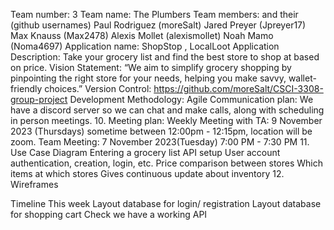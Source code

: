 Team number: 3
Team name: The Plumbers
Team members: 	and their (github usernames)
Paul Rodriguez 	(moreSalt)
Jared Preyer  	(Jpreyer17)
Max Knauss 		(Max2478)
Alexis Mollet 	(alexismollet)
Noah Mamo 		(Noma4697)
Application name: ShopStop , LocalLoot
Application Description: Take your grocery list and find the best store to shop at based on price.
Vision Statement: “We aim to simplify grocery shopping by pinpointing the right store for your needs, helping you make savvy, wallet-friendly choices.”
Version Control: https://github.com/moreSalt/CSCI-3308-group-project 
Development Methodology: Agile
Communication plan: We have a discord server so we can chat and make calls, along with scheduling in person meetings.
       10.	Meeting plan: 
Weekly Meeting with TA: 9 November 2023 (Thursdays) sometime between 12:00pm - 12:15pm, location will be zoom.
Team Meeting: 7 November 2023(Tuesday) 7:00 PM - 7:30 PM
       11.   Use Case Diagram
Entering a grocery list
API setup
User account authentication, creation, login, etc.
Price comparison between stores
Which items at which stores
Gives continuous update about inventory
      12.  Wireframes



Timeline
This week
Layout database for login/ registration
Layout database for shopping cart
Check we have a working API

